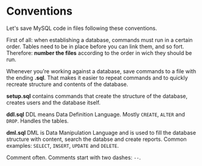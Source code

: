 # Conventions

Let's save MySQL code in files following these conventions.

First of all: when establishing a database, commands must run in a certain
order. Tables need to be in place before you can link them, and so fort.
Therefore: __number the files__ according to the order in wich they should 
be run.

Whenever you're working against a database, save commands to a file with the
ending __.sql__. That makes it easier to repeat commands and to quickly
recreate structure and contents of the database.

__setup.sql__ contains commands that create the structure of the database,
creates users and the database itself.

__ddl.sql__ DDL means Data Definition Language. Mostly `CREATE`, `ALTER` and
`DROP`. Handles the tables.

__dml.sql__ DML is Data Manipulation Language and is used to fill the database
structure with content, search the databse and create reports. Common examples:
`SELECT`, `INSERT`, `UPDATE` and `DELETE`.

Comment often. Comments start with two dashes: `--`.
